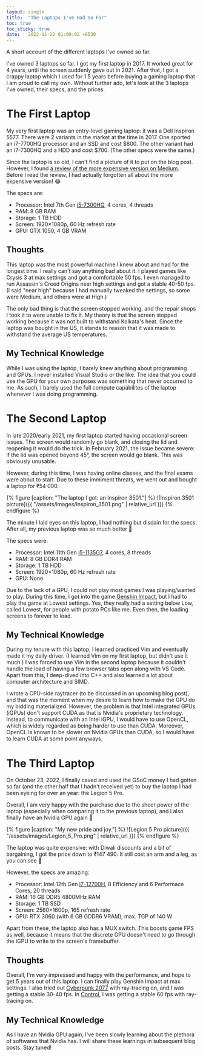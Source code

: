 ```yaml
---
layout: single
title:  "The Laptops I've Had So Far"
toc: true
toc_sticky: true
date:   2022-11-22 01:09:02 +0530
---
```


A short account of the different laptops I've owned so far.

I've owned 3 laptops so far. I got my first laptop in 2017. It worked great for 4 years, until the screen suddenly gave out in 2021. After that, I got a crappy laptop which I used for 1.5 years before buying a gaming laptop that I am proud to call my own. Without further ado, let's look at the 3 laptops I've owned, their specs, and the prices.

# The First Laptop

My very first laptop was an entry-level gaming laptop: it was a Dell Inspiron 5577. There were 2 variants in the market at the time in 2017. One sported an i7-7700HQ processor and an SSD and cost $800. The other variant had an i7-7300HQ and a HDD and cost $700. (The other specs were the same.)

Since the laptop is so old, I can't find a picture of it to put on the blog post. However, I found [a review of the more expensive version on Medium](https://medium.com/matrixpc/dell-inspiron-5577-a-great-laptop-if-you-get-it-cheap-b67811d19e62). Before I read the review, I had actually forgotten all about the more expensive version! :joy:

The specs are:
- Processor: Intel 7th Gen [i5-7300HQ](https://www.intel.in/content/www/in/en/products/sku/97456/intel-core-i57300hq-processor-6m-cache-up-to-3-50-ghz/specifications.html), 4 cores, 4 threads
- RAM: 8 GB RAM
- Storage: 1 TB HDD
- Screen: 1920×1080p, 60 Hz refresh rate
- GPU: GTX 1050, 4 GB VRAM

## Thoughts

This laptop was the most powerful machine I knew about and had for the longest time. I really can't say anything bad about it. I played games like Crysis 3 at max settings and got a comfortable 50 fps. I even managed to run Assassin's Creed Origins near high settings and got a stable 40-50 fps. (I said "near high" because I had manually tweaked the settings, so some were Medium, and others were at High.)

The only bad thing is that the screen stopped working, and the repair shops I took it to were unable to fix it. My theory is that the screen stopped working because it was not built to withstand Kolkata's heat. Since the laptop was bought in the US, it stands to reason that it was made to withstand the average US temperatures.

## My Technical Knowledge

While I was using the laptop, I barely knew anything about programming and GPUs. I never installed Visual Studio or the like. The idea that you could use the GPU for your own purposes was something that never occurred to me. As such, I barely used the full compute capabilites of the laptop whenever I was doing programming.

# The Second Laptop

In late 2020/early 2021, my first laptop started having occasional screen issues. The screen would randomly go blank, and closing the lid and reopening it would do the trick. In February 2021, the issue became severe: if the lid was opened beyond 45°, the screen would go blank. This was obviously unusable.

However, during this time, I was having online classes, and the final exams were about to start. Due to these immiment threats, we went out and bought a laptop for ₹54 000.

{% figure [caption: "The laptop I got: an Inspiron 3501."] %}
![Inspiron 3501 picture]({{ "/assets/images/Inspiron_3501.png" | relative_url }})
{% endfigure %}

The minute I laid eyes on this laptop, I had nothing but disdain for the specs. After all, my previous laptop was so much better :triumph:

The specs were:
- Processor: Intel 11th Gen [i5-1135G7](https://ark.intel.com/content/www/us/en/ark/products/208658/intel-core-i51135g7-processor-8m-cache-up-to-4-20-ghz.html), 4 cores, 8 threads
- RAM: 8 GB DDR4 RAM
- Storage: 1 TB HDD
- Screen: 1920×1080p, 60 Hz refresh rate
- GPU: None.

Due to the lack of a GPU, I could not play most games I was playing/wanted to play. During this time, I got into the game [Genshin Impact](https://genshin.hoyoverse.com/en/), but I had to play the game at Lowest settings. Yes, they really had a setting below Low, called Lowest, for people with potato PCs like me. Even then, the loading screens to forever to load.

## My Technical Knowledge

During my tenure with this laptop, I learned practiced Vim and eventually made it my daily driver. (I learned Vim on my first laptop, but didn't use it much.) I was forced to use Vim in the second laptop because it couldn't handle the load of having a few browser tabs open along with VS Code. Apart from this, I deep-dived into C++ and also learned a lot about computer architecture and SIMD.

I wrote a CPU-side raytracer (to be discussed in an upcoming blog post), and that was the moment when my desire to learn how to make the GPU do my bidding materialized. However, the problem is that Intel integrated GPUs (iGPUs) don't support CUDA as that is Nvidia's proprietary technology. Instead, to communicate with an Intel iGPU, I would have to use OpenCL, which is widely regarded as being harder to use than CUDA. Moreover, OpenCL is known to be slower on Nvidia GPUs than CUDA, so I would have to learn CUDA at some point anyways.

# The Third Laptop

On October 23, 2022, I finally caved and used the GSoC money I had gotten so far (and the other half that I hadn't received yet) to buy the laptop I had been eyeing for over an year: the Legion 5 Pro.

Overall, I am very happy with the purchase due to the sheer power of the laptop (especially when comparing it to the previous laptop), and I also finally have an Nvidia GPU again :star_struck:

{% figure [caption: "My new pride and joy."] %}
![Legion 5 Pro picture]({{ "/assets/images/Legion_5_Pro.png" | relative_url }})
{% endfigure %}

The laptop was quite expensive: with Diwali discounts and a bit of bargaining, I got the price down to ₹147 490. It still cost an arm and a leg, as you can see :smiling_face_with_tear:

However, the specs are amazing:
- Processor: Intel 12th Gen [i7-12700H](https://ark.intel.com/content/www/us/en/ark/products/132228/intel-core-i712700h-processor-24m-cache-up-to-4-70-ghz.html), 8 Efficiency and 6 Performace Cores, 20 threads
- RAM: 16 GB DDR5 4800MHz RAM
- Storage: 1 TB SSD
- Screen: 2560×1600p, 165 refresh rate
- GPU: RTX 3060 (with 6 GB GDDR6 VRAM), max. TGP of 140 W

Apart from these, the laptop also has a MUX switch. This boosts game FPS as well, because it means that the discrete GPU doesn't need to go through the iGPU to write to the screen's framebuffer.

## Thoughts

Overall, I'm very impressed and happy with the performance, and hope to get 5 years out of this laptop. I can finally play Genshin Impact at max settings. I also tried out [Cyberpunk 2077](https://www.cyberpunk.net/in/en/) with ray-tracing on, and I was getting a stable 30-40 fps. In [Control](https://controlgame.com/), I was getting a stable 60 fps with ray-tracing on.

## My Technical Knowledge

As I have an Nvidia GPU again, I've been slowly learning about the plethora of softwares that Nvidia has. I will share these learnings in subsequent blog posts. Stay tuned!
